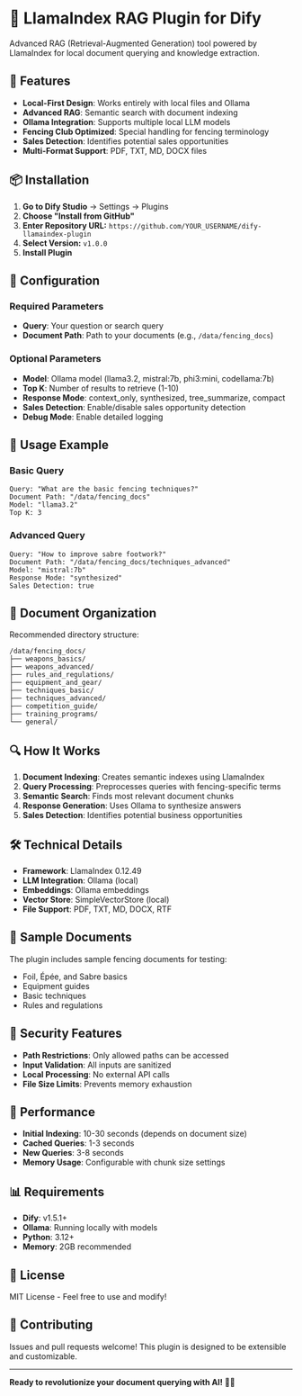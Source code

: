 # 🦙 LlamaIndex RAG Plugin for Dify

Advanced RAG (Retrieval-Augmented Generation) tool powered by LlamaIndex for local document querying and knowledge extraction.

## 🚀 Features

- **Local-First Design**: Works entirely with local files and Ollama
- **Advanced RAG**: Semantic search with document indexing
- **Ollama Integration**: Supports multiple local LLM models
- **Fencing Club Optimized**: Special handling for fencing terminology
- **Sales Detection**: Identifies potential sales opportunities
- **Multi-Format Support**: PDF, TXT, MD, DOCX files

## 📦 Installation

1. **Go to Dify Studio** → Settings → Plugins
2. **Choose "Install from GitHub"**
3. **Enter Repository URL:** `https://github.com/YOUR_USERNAME/dify-llamaindex-plugin`
4. **Select Version:** `v1.0.0`
5. **Install Plugin**

## 🔧 Configuration

### Required Parameters
- **Query**: Your question or search query
- **Document Path**: Path to your documents (e.g., `/data/fencing_docs`)

### Optional Parameters
- **Model**: Ollama model (llama3.2, mistral:7b, phi3:mini, codellama:7b)
- **Top K**: Number of results to retrieve (1-10)
- **Response Mode**: context_only, synthesized, tree_summarize, compact
- **Sales Detection**: Enable/disable sales opportunity detection
- **Debug Mode**: Enable detailed logging

## 🎯 Usage Example

### Basic Query
```
Query: "What are the basic fencing techniques?"
Document Path: "/data/fencing_docs"
Model: "llama3.2"
Top K: 3
```

### Advanced Query
```
Query: "How to improve sabre footwork?"
Document Path: "/data/fencing_docs/techniques_advanced"
Model: "mistral:7b"
Response Mode: "synthesized"
Sales Detection: true
```

## 📁 Document Organization

Recommended directory structure:
```
/data/fencing_docs/
├── weapons_basics/
├── weapons_advanced/
├── rules_and_regulations/
├── equipment_and_gear/
├── techniques_basic/
├── techniques_advanced/
├── competition_guide/
├── training_programs/
└── general/
```

## 🔍 How It Works

1. **Document Indexing**: Creates semantic indexes using LlamaIndex
2. **Query Processing**: Preprocesses queries with fencing-specific terms
3. **Semantic Search**: Finds most relevant document chunks
4. **Response Generation**: Uses Ollama to synthesize answers
5. **Sales Detection**: Identifies potential business opportunities

## 🛠️ Technical Details

- **Framework**: LlamaIndex 0.12.49
- **LLM Integration**: Ollama (local)
- **Embeddings**: Ollama embeddings
- **Vector Store**: SimpleVectorStore (local)
- **File Support**: PDF, TXT, MD, DOCX, RTF

## 🎪 Sample Documents

The plugin includes sample fencing documents for testing:
- Foil, Épée, and Sabre basics
- Equipment guides
- Basic techniques
- Rules and regulations

## 🔐 Security Features

- **Path Restrictions**: Only allowed paths can be accessed
- **Input Validation**: All inputs are sanitized
- **Local Processing**: No external API calls
- **File Size Limits**: Prevents memory exhaustion

## 🚀 Performance

- **Initial Indexing**: 10-30 seconds (depends on document size)
- **Cached Queries**: 1-3 seconds
- **New Queries**: 3-8 seconds
- **Memory Usage**: Configurable with chunk size settings

## 📊 Requirements

- **Dify**: v1.5.1+
- **Ollama**: Running locally with models
- **Python**: 3.12+
- **Memory**: 2GB recommended

## 🎯 License

MIT License - Feel free to use and modify!

## 🤝 Contributing

Issues and pull requests welcome! This plugin is designed to be extensible and customizable.

---

**Ready to revolutionize your document querying with AI!** 🦙✨